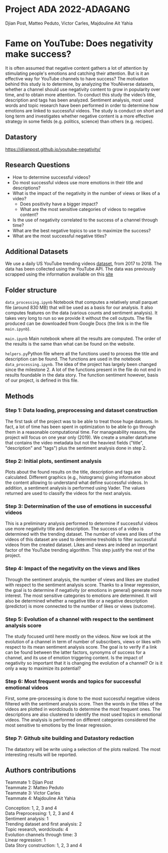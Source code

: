 # Project ADA 2022-ADAGANG
Djian Post, Matteo Peduto, Victor Carles, Majdouline Ait Yahia

# Fame on YouTube: Does negativity make success?

It is often assumed that negative content gathers a lot of attention by stimulating people's emotions and catching their attention. But is it an effective way for YouTube channels to have success? The motivation behind this study is to determine, by analyzing the YouNiverse datasets, whether a channel should use negativity content to grow in popularity over time, and to obtain more attention. To conduct this study the video’s title, description and tags has been analyzed. Sentiment analysis, most used words and topic research have been performed in order to determine how emotions are linked to successful videos. The study is conduct on short and long term and investigates whether negative content is a more effective strategy in some fields (e.g. politics, science) than others (e.g. recipes). 

## Datastory

https://djianpost.github.io/youtube-negativity/

## Research Questions

* How to determine successful videos?
* Do most successful videos use more emotions in their title and descriptions? 
* What is the impact of the negativity in the number of views or likes of a video?
    * Does positivity have a bigger impact?
    *	What are the most sensitive categories of videos to negative content?
* Is the use of negativity correlated to the success of a channel through time?
* What are the best negative topics to use to maximize the success?
* What are the most successful negative titles?

## Additional Datasets

We use a daily US YouTube trending videos [dataset](https://www.kaggle.com/datasets/datasnaek/youtube-new?select=USvideos.csv), from 2017 to 2018. The data has been collected using the YouTube API. The data was previously scrapped using the information available on this [site](https://github.com/mitchelljy/Trending-YouTube-Scraper/tree/master/output)


## Folder structure

`data_processing.ipynb` Notebook that computes a relatively small parquet file (around 830 MB) that will be used as a basis for our analysis. It also computes features on the data (various counts and sentiment analysis).
It takes very long to run so we provide it without the cell outputs. The file produced can be downloaded from Google Docs (the link is in the file `main.ipynb`).

`main.ipynb` Main notebook where all the results are computed. The order of the results is the same than what can be found on the website.

`helpers.py`Python file where all the functions used to process the title and description can be found. The functions are used in the notebook `data_processing.ipynb`. The idea of the project has largely been changed since the milestone 2. A lot of the functions present in the file do not end in results foundable in the data story. The function sentiment however, basis of our project, is defined in this file.


## Methods

### Step 1: Data loading, preprocessing and dataset construction
The first task of the project was to be able to treat those huge datasets. In fact, a lot of time has been spent in optimization to be able to go through them in a reasonable computational time. For manageability reasons, the project will focus on one year only (2019). We create a smaller dataframe that contains the video metadata but not the heaviest fields ("title", "description" and "tags") plus the sentiment analysis done in step 2.

### Step 2: Initial plots, sentiment analysis
Plots about the found results on the title, description and tags are calculated. Different graphics (e.g., histograms) giving information about the content allowing to understand what define successful videos. In addition, a sentiment analysis is performed using Vader. The values returned are used to classify the videos for the next analysis.

### Step 3: Determination of the use of emotions in successful videos
This is a preliminary analysis performed to determine if successful videos use more negativity title and description. The success of a video is determined with the trending dataset. The number of views and likes of the videos of this dataset are used to determine tresholds to filter successful videos from the created dataset. Likes and views are indeed an important factor of the YouTube trending algorithm. This step justify the rest of the project. 

### Step 4: Impact of the negativity on the views and likes
Through the sentiment analysis, the number of views and likes are studied with respect to the sentiment analysis score. Thanks to a linear regression, the goal is to determine if negativity (or emotions in general) generate more interest. The most sensitive categories to emotions are determined. It will also be determined whether a negative title or a negative description (predictor) is more connected to the number of likes or views (outcome).

### Step 5: Evolution of a channel with respect to the sentiment analysis score
The study focused until here mostly on the videos. Now we look at the evolution of a channel in term of number of subscribers, views or likes with respect to its mean sentiment analysis score. The goal is to verify if a link can be found between the latter factors, synonyms of success for a channel, and its use of emotion triggering content. Is the impact of negativity so important that it is changing the evolution of a channel? Or is it only a way to maximize its potential?

### Step 6: Most frequent words and topics for successful emotional videos 
First, some pre-processing is done to the most successful negative videos filtered with the sentiment analysis score. Then the words in the titles of the videos are plotted in wordclouds to determine the most frequent ones. The descriptions are also clustered to identify the most used topics in emotional videos. The analysis is performed on different categories considered the most sensitive to emotions by the linear regression. 

### Step 7: Github site building and Datastory redaction
The datastory will be write using a selection of the plots realized. The most interesting results will be reported.

## Authors contributions
Teammate 1: Djian Post <br>
Teammate 2: Matteo Peduto <br>
Teammate 3: Victor Carles <br>
Teammate 4: Majdouline Ait Yahia <br>

Conception: 1, 2, 3 and 4 <br>
Data Preprocessing: 1, 2, 3 and 4 <br>
Sentiment analysis: 1 <br>
Trending dataset and first analysis: 2 <br>
Topic research, wordclouds: 4 <br>
Evolution channels through time: 3 <br>
Linear regression: 1 <br>
Data Story construction: 1, 2, 3 and 4 <br>


